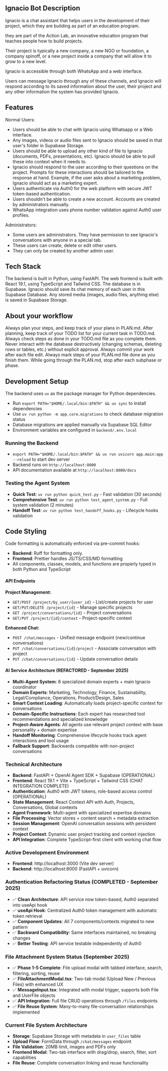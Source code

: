 ## Ignacio Bot Description
Ignacio is a chat assistant that helps users in the development of their project, which they are building as part of an education program.

they are part of the Action Lab, an innovative education program that teaches people how to build projects.

Their project is typically a new company, a new NGO or foundation, a company spinoff, or a new project inside a company that will allow it to grow to a new level.

Ignacio is accessible through both WhatsApp and a web interface.

Users can message Ignacio through any of these channels, and Ignacio will respond according to its saved information about the user, their project and any other information the system has provided Ignacio.

## Features

Normal Users:
* Users should be able to chat with Ignacio using Whatsapp or a Web interface.
* Any images, videos or audio files sent to Ignacio should be saved in that user's folder in Supabase Storage.
* Users should be able to upload any other kind of file to Ignacio (documents, PDFs, presentations, etc). Ignacio should be able to pull these into context when it needs to.
* Ignacio should respond to the user according to their questions on the project. Prompts for these interactions should be tailored to the response at hand. Example, if the user asks about a marketing problem, Ignacio should act as a marketing expert.
* Users authenticate via Auth0 for the web platform with secure JWT token-based authentication.
* Users shouldn't be able to create a new account. Accounts are created by administrators manually.
* WhatsApp integration uses phone number validation against Auth0 user profiles.

Administrators:
* Some users are administrators. They have permission to see Ignacio's conversations with anyone in a special tab.
* These users can create, delete or edit other users.
* They can only be created by another admin user.


## Tech Stack

The backend is built in Python, using FastAPI.
The web frontend is built with React 19.1, using TypeScript and Tailwind CSS.
The database is in Supabase. Ignacio should save its chat memory of each user in this Supabase Database.
Any stored media (images, audio files, anything else) is saved in Supabase Storage.


## About your workflow

Always plan your steps, and keep track of your plans in PLAN.md.
After planning, keep track of your TODO list for your current task in TODO.md.
Always check steps as done in your TODO.md file as you complete them.
Never interact with the database destructively (changing schemas, deleting rows or tables, etc.) without explicit approval.
Always commit your work after each file edit.
Always mark steps of your PLAN.md file done as you finish them.
While going through the PLAN.md, stop after each subphase or phase.

## Development Setup

The backend uses `uv` as the package manager for Python dependencies.
- Run `export PATH="$HOME/.local/bin:$PATH" && uv sync` to install dependencies
- Use `uv run python -m app.core.migrations` to check database migration status
- Database migrations are applied manually via Supabase SQL Editor
- Environment variables are configured in `backend/.env.local`

### Running the Backend
- `export PATH="$HOME/.local/bin:$PATH" && uv run uvicorn app.main:app --reload` to start dev server
- Backend runs on `http://localhost:8000`
- API documentation available at `http://localhost:8000/docs`

### Testing the Agent System
- **Quick Test**: `uv run python quick_test.py` - Fast validation (30 seconds)
- **Comprehensive Test**: `uv run python test_agent_system.py` - Full system validation (2 minutes)
- **Handoff Test**: `uv run python test_handoff_hooks.py` - Lifecycle hooks validation

## Code Styling

Code formatting is automatically enforced via pre-commit hooks:
- **Backend**: Ruff for formatting only.
- **Frontend**: Prettier handles JS/TS/CSS/MD formatting
- All components, classes, models, and functions are properly typed in both Python and TypeScript


#### **API Endpoints**
**Project Management:**
- `GET/POST /project/by_user/{user_id}` - List/create projects for user
- `GET/PUT/DELETE /project/{id}` - Manage specific projects
- `GET /project/conversations/{id}` - Project conversations
- `GET/PUT /project/{id}/context` - Project-specific context

**Enhanced Chat:**
- `POST /chat/messages` - Unified message endpoint (new/continue conversations)
- `PUT /chat/conversations/{id}/project` - Associate conversation with project
- `PUT /chat/conversations/{id}` - Update conversation details

#### **AI Service Architecture (REFACTORED - September 2025)**
- **Multi-Agent System**: 8 specialized domain experts + main Ignacio coordinator
- **Domain Experts**: Marketing, Technology, Finance, Sustainability, Legal/Compliance, Operations, Product/Design, Sales
- **Smart Context Loading**: Automatically loads project-specific context for conversations
- **Domain-Specific Instructions**: Each expert has researched tool recommendations and specialized knowledge
- **Project-Aware Agents**: All agents use relevant project context with base personality + domain expertise
- **Handoff Monitoring**: Comprehensive lifecycle hooks track agent interactions and tool usage
- **Fallback Support**: Backwards compatible with non-project conversations


### **Technical Architecture**
- **Backend**: FastAPI + OpenAI Agent SDK + Supabase (OPERATIONAL)
- **Frontend**: React 19.1 + Vite + TypeScript + Tailwind CSS (CHAT INTEGRATION COMPLETE)
- **Authentication**: Auth0 with JWT tokens, role-based access control (OPERATIONAL)
- **State Management**: React Context API with Auth, Projects, Conversations, Global contexts
- **Agent Framework**: Multi-agent with specialized expertise domains
- **File Processing**: Vector stores + content search + metadata extraction
- **Session Management**: OpenAI conversation sessions with persistent context
- **Project Context**: Dynamic user project tracking and context injection
- **API Integration**: Complete TypeScript-first client with working chat flow

### **Active Development Environment**
- **Frontend**: http://localhost:3000 (Vite dev server)
- **Backend**: http://localhost:8000 (FastAPI + uvicorn)

### **Authentication Refactoring Status (COMPLETED - September 2025)**
- ✅ **Clean Architecture**: API service now token-based, Auth0 separated into useApi hook
- ✅ **useApi Hook**: Centralized Auth0 token management with automatic token retrieval
- ✅ **Component Updates**: All 7 components/contexts migrated to new pattern
- ✅ **Backward Compatibility**: Same interfaces maintained, no breaking changes
- ✅ **Better Testing**: API service testable independently of Auth0

### **File Attachment System Status (September 2025)**
- ✅ **Phase 1-5 Complete**: File upload modal with tabbed interface, search, filtering, sorting, reuse
- ✅ **FileAttachmentModal.tsx**: Two-tab modal (Upload New / Previous Files) with enhanced UX
- ✅ **MessageInput.tsx**: Integrated with modal trigger, supports both File and UserFile objects
- ✅ **API Integration**: Full file CRUD operations through `/files` endpoints
- ✅ **File Reuse System**: Many-to-many file-conversation relationships implemented

### **Current File System Architecture**
- **Storage**: Supabase Storage with metadata in `user_files` table
- **Upload Flow**: FormData through `/chat/messages` endpoint
- **File Validation**: 20MB limit, images and PDFs only
- **Frontend Modal**: Two-tab interface with drag/drop, search, filter, sort capabilities
- **File Reuse**: Complete conversation linking and reuse functionality
